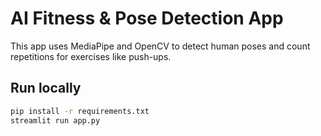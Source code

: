# AI Fitness & Pose Detection App

This app uses MediaPipe and OpenCV to detect human poses and count repetitions for exercises like push-ups.

## Run locally

```bash
pip install -r requirements.txt
streamlit run app.py
```